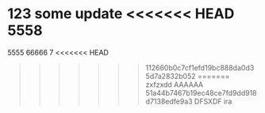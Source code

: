 123
some update
<<<<<<< HEAD
5558
=======
5555
66666
7
<<<<<<< HEAD
>>>>>>> 112660b0c7cf1efd19bc888da0d35d7a2832b052
=======
zxfzxdd
AAAAAA
>>>>>>> 51a44b7467b19ec48ce7fd9dd918d7138edfe9a3
DFSXDF
ira

